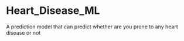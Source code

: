 # Heart_Disease_ML
A prediction model that can predict whether are you prone to any heart disease or not
